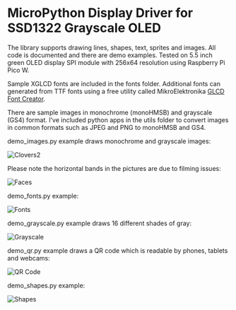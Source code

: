 # MicroPython Display Driver for SSD1322 Grayscale OLED
The library supports drawing lines, shapes, text, sprites and images.  All code is documented and there are demo examples.  Tested on 5.5 inch green OLED display SPI module with 256x64 resolution using Raspberry Pi Pico W.

Sample XGLCD fonts are included in the fonts folder.  Additional fonts can generated from TTF fonts using a free utility called MikroElektronika [GLCD Font Creator](https://www.mikroe.com/glcd-font-creator).

There are sample images in monochrome (monoHMSB) and grayscale (GS4) format.  I’ve included python apps in the utils folder to convert images in common formats such as JPEG and PNG to monoHMSB and GS4.

demo_images.py example draws monochrome and grayscale images:

![Clovers2](https://user-images.githubusercontent.com/106355/184423207-1d61f55c-17f1-47bb-a7bb-2b1c0c019024.JPG)

Please note the horizontal bands in the pictures are due to filming issues:

![Faces](https://user-images.githubusercontent.com/106355/184423230-60b559da-0b67-493a-b81a-a1f4c4926f49.JPG)


demo_fonts.py example:

![Fonts](https://user-images.githubusercontent.com/106355/184423316-ede48e21-9a62-48b0-a566-a59ea09d9a3e.JPG)


demo_grayscale.py example draws 16 different shades of gray:

![Grayscale](https://user-images.githubusercontent.com/106355/184423419-bccafb6b-f3db-4814-8516-1f28a76da975.png)


demo_qr.py example draws a QR code which is readable by phones, tablets and webcams:

![QR Code](https://user-images.githubusercontent.com/106355/184423549-ce90bbda-57bd-4ea9-b697-d8067ce0c18d.JPG)


demo_shapes.py example:

![Shapes](https://user-images.githubusercontent.com/106355/184427925-70d99f23-e648-4cd6-973a-81b0ab498f93.JPG)


